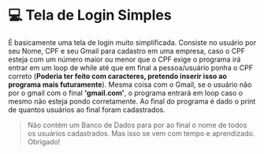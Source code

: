 
# 💻 Tela de Login Simples

É basicamente uma tela de login muito simplificada. Consiste no usuário por seu Nome, CPF e seu Gmail para cadastro em uma empresa, caso o CPF esteja com um número maior ou menor que o CPF exige o programa irá entrar em um loop de while até que em final a pessoa/usuário ponha o CPF correto (**Poderia ter feito com caracteres, pretendo inserir isso ao programa mais futuramente**). Mesma coisa com o Gmail, se o usuário não por o gmail com o final **'gmail.com'**, o programa entrará em loop caso o mesmo não esteja pondo corretamente. Ao final do programa é dado o print de quantos usuários ao final foram cadastrados.

>Não contém um Banco de Dados para por ao final o nome de todos os usuários cadastrados. Mas isso se vem com tempo e aprendizado. Obrigado!
